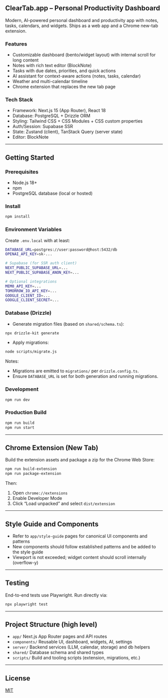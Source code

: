 ## ClearTab.app – Personal Productivity Dashboard

Modern, AI-powered personal dashboard and productivity app with notes, tasks, calendars, and widgets. Ships as a web app and a Chrome new-tab extension.

### Features
- Customizable dashboard (bento/widget layout) with internal scroll for long content
- Notes with rich text editor (BlockNote)
- Tasks with due dates, priorities, and quick actions
- AI assistant for context-aware actions (notes, tasks, calendar)
- Weather and multi-calendar timeline
- Chrome extension that replaces the new tab page

### Tech Stack
- Framework: Next.js 15 (App Router), React 18
- Database: PostgreSQL + Drizzle ORM
- Styling: Tailwind CSS + CSS Modules + CSS custom properties
- Auth/Session: Supabase SSR
- State: Zustand (client), TanStack Query (server state)
- Editor: BlockNote

---

## Getting Started

### Prerequisites
- Node.js 18+
- npm
- PostgreSQL database (local or hosted)

### Install
```bash
npm install
```

### Environment Variables
Create `.env.local` with at least:
```bash
DATABASE_URL=postgres://user:password@host:5432/db
OPENAI_API_KEY=sk-...

# Supabase (for SSR auth client)
NEXT_PUBLIC_SUPABASE_URL=...
NEXT_PUBLIC_SUPABASE_ANON_KEY=...

# Optional integrations
MEM0_API_KEY=...
TOMORROW_IO_API_KEY=...
GOOGLE_CLIENT_ID=...
GOOGLE_CLIENT_SECRET=...
```

### Database (Drizzle)
- Generate migration files (based on `shared/schema.ts`):
```bash
npx drizzle-kit generate
```
- Apply migrations:
```bash
node scripts/migrate.js
```
Notes:
- Migrations are emitted to `migrations/` per `drizzle.config.ts`.
- Ensure `DATABASE_URL` is set for both generation and running migrations.

### Development
```bash
npm run dev
```

### Production Build
```bash
npm run build
npm run start
```

---

## Chrome Extension (New Tab)
Build the extension assets and package a zip for the Chrome Web Store:
```bash
npm run build-extension
npm run package-extension
```
Then:
1. Open `chrome://extensions`
2. Enable Developer Mode
3. Click “Load unpacked” and select `dist/extension`

---

## Style Guide and Components
- Refer to `app/style-guide` pages for canonical UI components and patterns
- New components should follow established patterns and be added to the style guide
- Viewport is not exceeded; widget content should scroll internally (overflow-y)

---

## Testing
End-to-end tests use Playwright. Run directly via:
```bash
npx playwright test
```

---

## Project Structure (high level)
- `app/` Next.js App Router pages and API routes
- `components/` Reusable UI, dashboard, widgets, AI, settings
- `server/` Backend services (LLM, calendar, storage) and db helpers
- `shared/` Database schema and shared types
- `scripts/` Build and tooling scripts (extension, migrations, etc.)

---

## License
[MIT](LICENSE)
